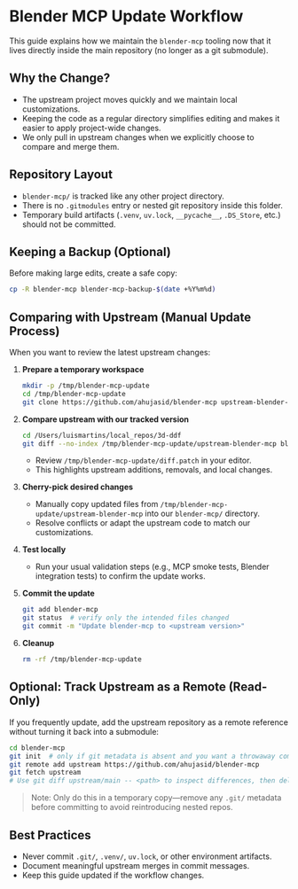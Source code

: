 # Blender MCP Update Workflow

This guide explains how we maintain the `blender-mcp` tooling now that it lives directly inside the main repository (no longer as a git submodule).

## Why the Change?
- The upstream project moves quickly and we maintain local customizations.
- Keeping the code as a regular directory simplifies editing and makes it easier to apply project-wide changes.
- We only pull in upstream changes when we explicitly choose to compare and merge them.

## Repository Layout
- `blender-mcp/` is tracked like any other project directory.
- There is no `.gitmodules` entry or nested git repository inside this folder.
- Temporary build artifacts (`.venv`, `uv.lock`, `__pycache__`, `.DS_Store`, etc.) should not be committed.

## Keeping a Backup (Optional)
Before making large edits, create a safe copy:
```bash
cp -R blender-mcp blender-mcp-backup-$(date +%Y%m%d)
```

## Comparing with Upstream (Manual Update Process)
When you want to review the latest upstream changes:

1. **Prepare a temporary workspace**
   ```bash
   mkdir -p /tmp/blender-mcp-update
   cd /tmp/blender-mcp-update
   git clone https://github.com/ahujasid/blender-mcp upstream-blender-mcp
   ```

2. **Compare upstream with our tracked version**
   ```bash
   cd /Users/luismartins/local_repos/3d-ddf
   git diff --no-index /tmp/blender-mcp-update/upstream-blender-mcp blender-mcp > /tmp/blender-mcp-update/diff.patch
   ```
   - Review `/tmp/blender-mcp-update/diff.patch` in your editor.
   - This highlights upstream additions, removals, and local changes.

3. **Cherry-pick desired changes**
   - Manually copy updated files from `/tmp/blender-mcp-update/upstream-blender-mcp` into our `blender-mcp/` directory.
   - Resolve conflicts or adapt the upstream code to match our customizations.

4. **Test locally**
   - Run your usual validation steps (e.g., MCP smoke tests, Blender integration tests) to confirm the update works.

5. **Commit the update**
   ```bash
   git add blender-mcp
   git status  # verify only the intended files changed
   git commit -m "Update blender-mcp to <upstream version>"
   ```

6. **Cleanup**
   ```bash
   rm -rf /tmp/blender-mcp-update
   ```

## Optional: Track Upstream as a Remote (Read-Only)
If you frequently update, add the upstream repository as a remote reference without turning it back into a submodule:
```bash
cd blender-mcp
git init  # only if git metadata is absent and you want a throwaway comparison repo
git remote add upstream https://github.com/ahujasid/blender-mcp
git fetch upstream
# Use git diff upstream/main -- <path> to inspect differences, then delete .git when finished
```
> Note: Only do this in a temporary copy—remove any `.git/` metadata before committing to avoid reintroducing nested repos.

## Best Practices
- Never commit `.git/`, `.venv/`, `uv.lock`, or other environment artifacts.
- Document meaningful upstream merges in commit messages.
- Keep this guide updated if the workflow changes.
